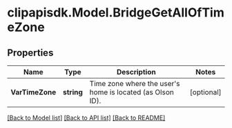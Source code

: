 # clipapisdk.Model.BridgeGetAllOfTimeZone

## Properties

Name | Type | Description | Notes
------------ | ------------- | ------------- | -------------
**VarTimeZone** | **string** | Time zone where the user&#39;s home is located (as Olson ID). | [optional] 

[[Back to Model list]](../README.md#documentation-for-models) [[Back to API list]](../README.md#documentation-for-api-endpoints) [[Back to README]](../README.md)

